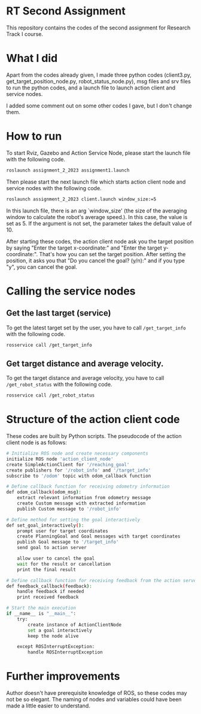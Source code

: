 # RT Second Assignment
This repository contains the codes of the second assignment for Research Track I course.

# What I did
Apart from the codes already given, I made three python codes (client3.py, get_target_position_node.py, robot_status_node.py), msg files and srv files to run the python codes, and a launch file to launch action client and service nodes.

I added some comment out on some other codes I gave, but I don't change them.

# How to run
To start Rviz, Gazebo and Action Service Node, please start the launch file with the following code. 
```bash
roslaunch assignment_2_2023 assignment1.launch
```
Then please start the next launch file which starts action client node and service nodes with the following code.
```bash
roslaunch assignment_2_2023 client.launch window_size:=5
```
In this launch file, there is an arg `window_size' (the size of the averaging window to calculate the robot's average speed.). In this case, the value is set as 5. If the argument is not set, the parameter takes the default value of 10.

After starting these codes, the action client node ask you the target position by saying "Enter the target x-coordinate:" and "Enter the target y-coordinate:". That's how you can set the target position.
After setting the position, it asks you that "Do you cancel the goal? (y/n):" and if you type "y", you can cancel the goal.

# Calling the service nodes
## Get the last target (service)
To get the latest target set by the user, you have to call `/get_target_info` with the following code.
```bash
rosservice call /get_target_info
```
## Get target distance and average velocity.
To get the target distance and average velocity, you have to call `/get_robot_status` with the following code.
```bash
rosservice call /get_robot_status
```

# Structure of the action client code
These codes are built by Python scripts.
The pseudocode of the action client node is as follows:
```bash
# Initialize ROS node and create necessary components
initialize ROS node 'action_client_node'
create SimpleActionClient for '/reaching_goal'
create publishers for '/robot_info' and '/target_info'
subscribe to '/odom' topic with odom_callback function

# Define callback function for receiving odometry information
def odom_callback(odom_msg):
    extract relevant information from odometry message
    create Custom message with extracted information
    publish Custom message to '/robot_info'

# Define method for setting the goal interactively
def set_goal_interactively():
    prompt user for target coordinates
    create PlanningGoal and Goal messages with target coordinates
    publish Goal message to '/target_info'
    send goal to action server

    allow user to cancel the goal
    wait for the result or cancellation
    print the final result

# Define callback function for receiving feedback from the action server
def feedback_callback(feedback):
    handle feedback if needed
    print received feedback

# Start the main execution
if __name__ is "__main__":
    try:
        create instance of ActionClientNode
        set a goal interactively
        keep the node alive

    except ROSInterruptException:
        handle ROSInterruptException
```

# Further improvements
Author doesn't have prerequisite knowledge of ROS, so these codes may not be so elegant. The naming of nodes and variables could have been made a little easier to understand.
